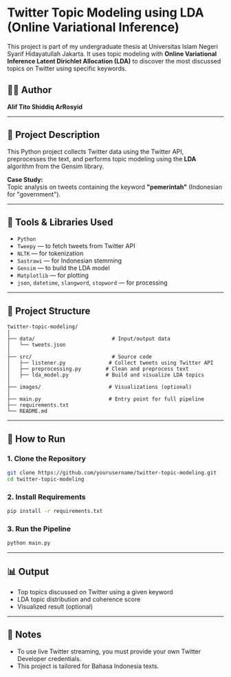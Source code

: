 # Twitter Topic Modeling using LDA (Online Variational Inference)

This project is part of my undergraduate thesis at Universitas Islam Negeri Syarif Hidayatullah Jakarta. It uses topic modeling with **Online Variational Inference Latent Dirichlet Allocation (LDA)** to discover the most discussed topics on Twitter using specific keywords.

## 👨‍💻 Author
**Alif Tito Shiddiq ArRosyid**

---

## 📌 Project Description

This Python project collects Twitter data using the Twitter API, preprocesses the text, and performs topic modeling using the **LDA** algorithm from the Gensim library.

**Case Study:**  
Topic analysis on tweets containing the keyword **"pemerintah"** (Indonesian for "government").

---

## 🧰 Tools & Libraries Used

- `Python`
- `Tweepy` — to fetch tweets from Twitter API
- `NLTK` — for tokenization
- `Sastrawi` — for Indonesian stemming
- `Gensim` — to build the LDA model
- `Matplotlib` — for plotting
- `json`, `datetime`, `slangword`, `stopword` — for processing

---

## 📁 Project Structure

```
twitter-topic-modeling/
│
├── data/                         # Input/output data
│   └── tweets.json
│
├── src/                          # Source code
│   ├── listener.py              # Collect tweets using Twitter API
│   ├── preprocessing.py        # Clean and preprocess text
│   ├── lda_model.py            # Build and visualize LDA topics
│
├── images/                      # Visualizations (optional)
│
├── main.py                      # Entry point for full pipeline
├── requirements.txt
└── README.md
```

---

## 🚀 How to Run

### 1. Clone the Repository

```bash
git clone https://github.com/yourusername/twitter-topic-modeling.git
cd twitter-topic-modeling
```

### 2. Install Requirements

```bash
pip install -r requirements.txt
```

### 3. Run the Pipeline

```bash
python main.py
```

---

## 📊 Output

- Top topics discussed on Twitter using a given keyword
- LDA topic distribution and coherence score
- Visualized result (optional)

---

## 📮 Notes

- To use live Twitter streaming, you must provide your own Twitter Developer credentials.
- This project is tailored for Bahasa Indonesia texts.